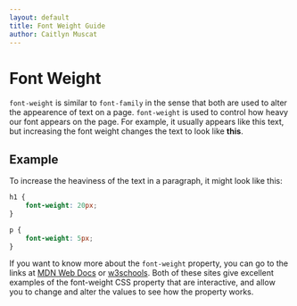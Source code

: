 ```yaml
--- 
layout: default
title: Font Weight Guide
author: Caitlyn Muscat
---
```


# Font Weight

`font-weight` is similar to `font-family` in the sense that both are used to alter the appearence of text on a page. `font-weight` is used to control how heavy our font appears on the page. For example, it usually appears like this text, but increasing the font weight changes the text to look like **this**. 

## Example

To increase the heaviness of the text in a paragraph, it might look like this: 

```css
h1 {
    font-weight: 20px; 
}

p {
    font-weight: 5px; 
}

```

If you want to know more about the `font-weight` property, you can go to the links at [MDN Web Docs](https://developer.mozilla.org/en-US/docs/Web/CSS/font-weight) or [w3schools](https://www.w3schools.com/cssref/pr_font_weight.php). Both of these sites give excellent examples of the font-weight CSS property that are interactive, and allow you to change and alter the values to see how the property works. 